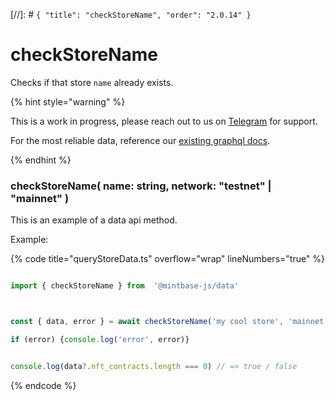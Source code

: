 [//]: # `{ "title": "checkStoreName", "order": "2.0.14" }`
# checkStoreName

Checks if that store `name` already exists.


{% hint style="warning" %}



This is a work in progress, please reach out to us on [Telegram](https://t.me/mintdev) for support.

For the most reliable data, reference our [existing graphql docs](https://docs.mintbase.io/dev/read-data/mintbase-graph).



{% endhint %}



### checkStoreName( name: string, network: "testnet" | "mainnet" )



This is an example of a data api method.


Example:



{% code title="queryStoreData.ts" overflow="wrap" lineNumbers="true" %}

```typescript

import { checkStoreName } from  '@mintbase-js/data'



const { data, error } = await checkStoreName('my cool store', 'mainnet');

if (error) {console.log('error', error)}


console.log(data?.nft_contracts.length === 0) // => true / false

```

{% endcode %}